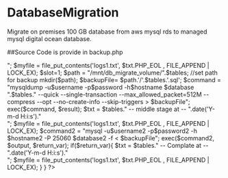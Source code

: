 # DatabaseMigration
Migrate on premises 100 GB database from aws mysql rds to managed mysql digital ocean database.


##Source Code is provide in backup.php


<?php

ini_set('display_errors', 1);
ini_set('display_startup_errors', 1);
error_reporting(E_ALL);

//Credentials of Source Database

$username = "username";
$password = "password";
$hostname = "host";
$database = "database";
$username =escapeshellcmd($username);
$password =escapeshellcmd($password);
$hostname =escapeshellcmd($hostname);
$database =escapeshellcmd($database);


//Credentials Of Target Database

$username2 = "username2";
$password2 = "Password2";
$hostname2 = "host2";
$database2 = "database2";
$username2 =escapeshellcmd($username2);
$password2 =escapeshellcmd($password2);
$hostname2 =escapeshellcmd($hostname2);
 
	

	$con=mysqli_connect($hostname,$username,$password,$database);
	if(mysqli_connect_errno()){
	  	echo "Failed to connect to MySQL: " . mysqli_connect_error();
	}
	//$tablesArray = array('get tabels name in array');
		$tablesArray = array('table1','table2','table3');
		
		foreach($tablesArray as $tables){

			$txt = $tables." -- started at -- ".date('Y-m-d H:i:s')."<br>";
 			$myfile = file_put_contents('logs1.txt', $txt.PHP_EOL , FILE_APPEND | LOCK_EX);

	 		$slot=1;
			$path = "/mnt/db_migrate_volume/".$tables; //set path for backup 
			mkdir($path);
		
			$backupFile= $path.'/'.$tables.'.sql';
			$command = "mysqldump -u$username -p$password -h$hostname $database ".$tables." --quick --single-transaction --max_allowed_packet=512M --compress --opt --no-create-info --skip-triggers   > $backupFile";
			exec($command, $result);

			$txt = $tables." -- middle stage at -- ".date('Y-m-d H:i:s')."<br>";
			$myfile = file_put_contents('logs1.txt', $txt.PHP_EOL , FILE_APPEND | LOCK_EX);

			$command2 = "mysql -u$username2 -p$password2 -h $hostname2 -P 25060 $database2  -f < $backupFile";
	 		exec($command2, $output, $return_var);
	 		if($return_var){
	 			$txt = $tables." -- Complate at -- ".date('Y-m-d H:i:s')."<br>";
				$myfile = file_put_contents('logs1.txt', $txt.PHP_EOL , FILE_APPEND | LOCK_EX);
	 		}
		}
?>



